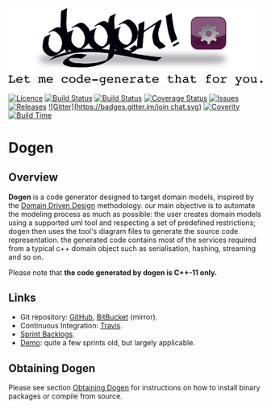 ![Dogen Logo](https://raw.githubusercontent.com/DomainDrivenConsulting/dogen/master/doc/images/logo_with_message.png)

[![Licence](https://img.shields.io/badge/license-GPL_3-green.svg?dummy)](https://raw.githubusercontent.com/DomainDrivenConsulting/dogen/master/LICENCE)
[![Build Status](https://img.shields.io/travis/DomainDrivenConsulting/dogen.svg?label=linux/osx)](https://travis-ci.org/DomainDrivenConsulting/dogen)
[![Build Status](https://img.shields.io/appveyor/ci/mcraveiro/dogen.svg?label=windows)](https://ci.appveyor.com/project/mcraveiro/dogen)
[![Coverage Status](https://img.shields.io/coveralls/DomainDrivenConsulting/dogen.svg)](https://coveralls.io/r/DomainDrivenConsulting/dogen)
[![Issues](https://img.shields.io/github/issues/domaindrivenconsulting/dogen.svg)](https://github.com/DomainDrivenConsulting/dogen/issues)
[![Releases](https://badge.fury.io/gh/domaindrivenconsulting%2fdogen.svg)](https://github.com/domaindrivenconsulting/dogen/releases)
[![Gitter](https://badges.gitter.im/join chat.svg)](https://gitter.im/domaindrivenconsulting/dogen?utm_source=badge&utm_medium=badge&utm_campaign=pr-badge&utm_content=badge)
[![Coverity](https://img.shields.io/coverity/scan/9268.svg)](https://scan.coverity.com/projects/domaindrivenconsulting-dogen)
[![Build Time](https://buildtimetrend.herokuapp.com/badge/DomainDrivenConsulting/dogen/latest)](https://buildtimetrend.herokuapp.com/dashboard/DomainDrivenConsulting/dogen)

# Dogen

## Overview

**Dogen** is a code generator designed to target domain models, inspired
by the
[Domain Driven Design](http://en.wikipedia.org/wiki/domain-driven_design)
methodology. our main objective is to automate the modeling process as
much as possible: the user creates domain models using a supported uml
tool and respecting a set of predefined restrictions; dogen then uses
the tool's diagram files to generate the source code
representation. the generated code contains most of the services
required from a typical c++ domain object such as serialisation,
hashing, streaming and so on.

Please note that **the code generated by dogen is C++-11 only.**

## Links

- Git repository: [GitHub](https://github.com/domaindrivenconsulting/dogen), [BitBucket](https://bitbucket.org/marco_craveiro/dogen/overview) (mirror).
- Continuous Integration: [Travis](https://travis-ci.org/DomainDrivenConsulting/dogen/builds).
- [Sprint Backlogs](https://github.com/domaindrivenconsulting/dogen/tree/master/doc/agile).
- [Demo](https://youtu.be/Z7k8qbImXkU): quite a few sprints old, but largely applicable.

## Obtaining Dogen

Please see section
[Obtaining Dogen](https://github.com/DomainDrivenConsulting/dogen/blob/master/doc/manual/manual.tex)
for instructions on how to install binary packages or compile from
source.
